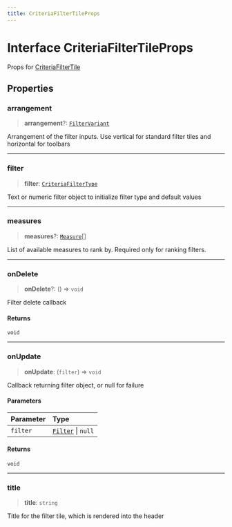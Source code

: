 ```yaml
---
title: CriteriaFilterTileProps
---
```


# Interface CriteriaFilterTileProps

Props for [CriteriaFilterTile](../filter-tiles/class.CriteriaFilterTile.md)

## Properties

### arrangement

> **arrangement**?: [`FilterVariant`](../type-aliases/type-alias.FilterVariant.md)

Arrangement of the filter inputs. Use vertical for standard filter tiles and horizontal for toolbars

***

### filter

> **filter**: [`CriteriaFilterType`](../type-aliases/type-alias.CriteriaFilterType.md)

Text or numeric filter object to initialize filter type and default values

***

### measures

> **measures**?: [`Measure`](../../sdk-data/interfaces/interface.Measure.md)[]

List of available measures to rank by. Required only for ranking filters.

***

### onDelete

> **onDelete**?: () => `void`

Filter delete callback

#### Returns

`void`

***

### onUpdate

> **onUpdate**: (`filter`) => `void`

Callback returning filter object, or null for failure

#### Parameters

| Parameter | Type |
| :------ | :------ |
| `filter` | [`Filter`](../../sdk-data/interfaces/interface.Filter.md) \| `null` |

#### Returns

`void`

***

### title

> **title**: `string`

Title for the filter tile, which is rendered into the header
